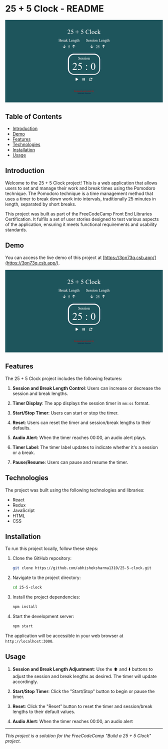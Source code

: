 # 25 + 5 Clock - README

![25 + 5 Clock Screenshot](https://github.com/abhisheksharma1310/25-5-clock/blob/main/thumbnail.jpg)

## Table of Contents

- [Introduction](#introduction)
- [Demo](#demo)
- [Features](#features)
- [Technologies](#technologies)
- [Installation](#installation)
- [Usage](#usage)

## Introduction

Welcome to the 25 + 5 Clock project! This is a web application that allows users to set and manage their work and break times using the Pomodoro technique. The Pomodoro technique is a time management method that uses a timer to break down work into intervals, traditionally 25 minutes in length, separated by short breaks.

This project was built as part of the FreeCodeCamp Front End Libraries Certification. It fulfils a set of user stories designed to test various aspects of the application, ensuring it meets functional requirements and usability standards.

## Demo

You can access the live demo of this project at [https://3pn73q.csb.app/](https://3pn73q.csb.app/).

![25 + 5 Clock Demo](https://github.com/abhisheksharma1310/25-5-clock/blob/main/thumbnail.jpg)

## Features

The 25 + 5 Clock project includes the following features:

1. **Session and Break Length Control**: Users can increase or decrease the session and break lengths.

2. **Timer Display**: The app displays the session timer in `mm:ss` format.

3. **Start/Stop Timer**: Users can start or stop the timer.

4. **Reset**: Users can reset the timer and session/break lengths to their defaults.

5. **Audio Alert**: When the timer reaches 00:00, an audio alert plays.

6. **Timer Label**: The timer label updates to indicate whether it's a session or a break.

7. **Pause/Resume**: Users can pause and resume the timer.

## Technologies

The project was built using the following technologies and libraries:

- React
- Redux
- JavaScript
- HTML
- CSS

## Installation

To run this project locally, follow these steps:

1. Clone the GitHub repository:

   ```bash
   git clone https://github.com/abhisheksharma1310/25-5-clock.git
   ```

2. Navigate to the project directory:

   ```bash
   cd 25-5-clock
   ```

3. Install the project dependencies:

   ```bash
   npm install
   ```

4. Start the development server:

   ```bash
   npm start
   ```

The application will be accessible in your web browser at `http://localhost:3000`.

## Usage

1. **Session and Break Length Adjustment**: Use the ⬆️ and ⬇️ buttons to adjust the session and break lengths as desired. The timer will update accordingly.

2. **Start/Stop Timer**: Click the "Start/Stop" button to begin or pause the timer.

3. **Reset**: Click the "Reset" button to reset the timer and session/break lengths to their default values.

4. **Audio Alert**: When the timer reaches 00:00, an audio alert

---

_This project is a solution for the FreeCodeCamp "Build a 25 + 5 Clock" project._

